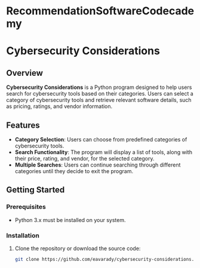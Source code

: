 # RecommendationSoftwareCodecademy
# Cybersecurity Considerations

## Overview
**Cybersecurity Considerations** is a Python program designed to help users search for cybersecurity tools based on their categories. Users can select a category of cybersecurity tools and retrieve relevant software details, such as pricing, ratings, and vendor information.

## Features
- **Category Selection**: Users can choose from predefined categories of cybersecurity tools.
- **Search Functionality**: The program will display a list of tools, along with their price, rating, and vendor, for the selected category.
- **Multiple Searches**: Users can continue searching through different categories until they decide to exit the program.

## Getting Started

### Prerequisites
- Python 3.x must be installed on your system.

### Installation

1. Clone the repository or download the source code:
   ```bash
   git clone https://github.com/eavarady/cybersecurity-considerations.git
